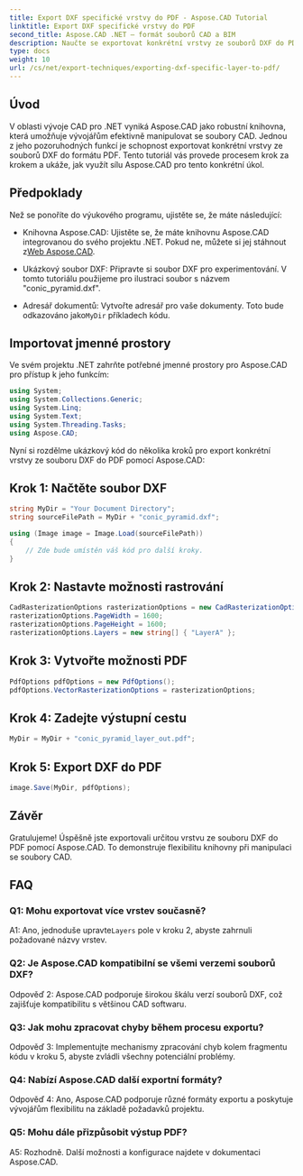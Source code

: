 ```yaml
---
title: Export DXF specifické vrstvy do PDF - Aspose.CAD Tutorial
linktitle: Export DXF specifické vrstvy do PDF
second_title: Aspose.CAD .NET – formát souborů CAD a BIM
description: Naučte se exportovat konkrétní vrstvy ze souborů DXF do PDF pomocí Aspose.CAD for .NET. Postupujte podle tohoto podrobného průvodce pro bezproblémovou integraci.
type: docs
weight: 10
url: /cs/net/export-techniques/exporting-dxf-specific-layer-to-pdf/
---
```

## Úvod

V oblasti vývoje CAD pro .NET vyniká Aspose.CAD jako robustní knihovna, která umožňuje vývojářům efektivně manipulovat se soubory CAD. Jednou z jeho pozoruhodných funkcí je schopnost exportovat konkrétní vrstvy ze souborů DXF do formátu PDF. Tento tutoriál vás provede procesem krok za krokem a ukáže, jak využít sílu Aspose.CAD pro tento konkrétní úkol.

## Předpoklady

Než se ponoříte do výukového programu, ujistěte se, že máte následující:

-  Knihovna Aspose.CAD: Ujistěte se, že máte knihovnu Aspose.CAD integrovanou do svého projektu .NET. Pokud ne, můžete si jej stáhnout z[Web Aspose.CAD](https://releases.aspose.com/cad/net/).

- Ukázkový soubor DXF: Připravte si soubor DXF pro experimentování. V tomto tutoriálu použijeme pro ilustraci soubor s názvem "conic_pyramid.dxf".

-  Adresář dokumentů: Vytvořte adresář pro vaše dokumenty. Toto bude odkazováno jako`MyDir` příkladech kódu.

## Importovat jmenné prostory

Ve svém projektu .NET zahrňte potřebné jmenné prostory pro Aspose.CAD pro přístup k jeho funkcím:

```csharp
using System;
using System.Collections.Generic;
using System.Linq;
using System.Text;
using System.Threading.Tasks;
using Aspose.CAD;
```

Nyní si rozdělme ukázkový kód do několika kroků pro export konkrétní vrstvy ze souboru DXF do PDF pomocí Aspose.CAD:

## Krok 1: Načtěte soubor DXF

```csharp
string MyDir = "Your Document Directory";
string sourceFilePath = MyDir + "conic_pyramid.dxf";

using (Image image = Image.Load(sourceFilePath))
{
    // Zde bude umístěn váš kód pro další kroky.
}
```

## Krok 2: Nastavte možnosti rastrování

```csharp
CadRasterizationOptions rasterizationOptions = new CadRasterizationOptions();
rasterizationOptions.PageWidth = 1600;
rasterizationOptions.PageHeight = 1600;
rasterizationOptions.Layers = new string[] { "LayerA" };
```

## Krok 3: Vytvořte možnosti PDF

```csharp
PdfOptions pdfOptions = new PdfOptions();
pdfOptions.VectorRasterizationOptions = rasterizationOptions;
```

## Krok 4: Zadejte výstupní cestu

```csharp
MyDir = MyDir + "conic_pyramid_layer_out.pdf";
```

## Krok 5: Export DXF do PDF

```csharp
image.Save(MyDir, pdfOptions);
```

## Závěr

Gratulujeme! Úspěšně jste exportovali určitou vrstvu ze souboru DXF do PDF pomocí Aspose.CAD. To demonstruje flexibilitu knihovny při manipulaci se soubory CAD.

## FAQ

### Q1: Mohu exportovat více vrstev současně?

 A1: Ano, jednoduše upravte`Layers` pole v kroku 2, abyste zahrnuli požadované názvy vrstev.

### Q2: Je Aspose.CAD kompatibilní se všemi verzemi souborů DXF?

Odpověď 2: Aspose.CAD podporuje širokou škálu verzí souborů DXF, což zajišťuje kompatibilitu s většinou CAD softwaru.

### Q3: Jak mohu zpracovat chyby během procesu exportu?

Odpověď 3: Implementujte mechanismy zpracování chyb kolem fragmentu kódu v kroku 5, abyste zvládli všechny potenciální problémy.

### Q4: Nabízí Aspose.CAD další exportní formáty?

Odpověď 4: Ano, Aspose.CAD podporuje různé formáty exportu a poskytuje vývojářům flexibilitu na základě požadavků projektu.

### Q5: Mohu dále přizpůsobit výstup PDF?

A5: Rozhodně. Další možnosti a konfigurace najdete v dokumentaci Aspose.CAD.
